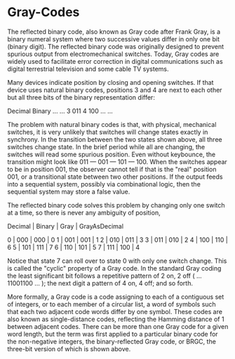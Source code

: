 # Gray-Codes

The reflected binary code, also known as Gray code after Frank Gray, is a binary numeral system where two successive values differ in only one bit (binary digit). The reflected binary code was originally designed to prevent spurious output from electromechanical switches. Today, Gray codes are widely used to facilitate error correction in digital communications such as digital terrestrial television and some cable TV systems.

Many devices indicate position by closing and opening switches. If that device uses natural binary codes, positions 3 and 4 are next to each other but all three bits of the binary representation differ:

Decimal	Binary
...	...
3	011
4	100
...	...

The problem with natural binary codes is that, with physical, mechanical switches, it is very unlikely that switches will change states exactly in synchrony. In the transition between the two states shown above, all three switches change state. In the brief period while all are changing, the switches will read some spurious position. Even without keybounce, the transition might look like 011 — 001 — 101 — 100. When the switches appear to be in position 001, the observer cannot tell if that is the "real" position 001, or a transitional state between two other positions. If the output feeds into a sequential system, possibly via combinational logic, then the sequential system may store a false value.

The reflected binary code solves this problem by changing only one switch at a time, so there is never any ambiguity of position,

Decimal	 |  Binary  |  Gray  |  GrayAsDecimal	

   0     |   000    |   000  |      0
   1     |   001    |   001  |      1
   2     |   010    |   011  |      3
   3     |   011    |   010  |      2
   4     |   100    |   110  |      6
   5     |   101    |   111  |      7
   6     |   110    |   101  |      5
   7     |   111    |   100  |      4

Notice that state 7 can roll over to state 0 with only one switch change. This is called the "cyclic" property of a Gray code. In the standard Gray coding the least significant bit follows a repetitive pattern of 2 on, 2 off ( … 11001100 … ); the next digit a pattern of 4 on, 4 off; and so forth.

More formally, a Gray code is a code assigning to each of a contiguous set of integers, or to each member of a circular list, a word of symbols such that each two adjacent code words differ by one symbol. These codes are also known as single-distance codes, reflecting the Hamming distance of 1 between adjacent codes. There can be more than one Gray code for a given word length, but the term was first applied to a particular binary code for the non-negative integers, the binary-reflected Gray code, or BRGC, the three-bit version of which is shown above.
